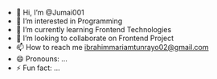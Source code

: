 - 👋 Hi, I’m @Jumai001
- 👀 I’m interested in Programming
- 🌱 I’m currently learning Frontend Technologies
- 💞️ I’m looking to collaborate on Frontend Project
- 📫 How to reach me ibrahimmariamtunrayo02@gmail.com 
- 😄 Pronouns: ...
- ⚡ Fun fact: ...

<!---
Jumai001/Jumai001 is a ✨ special ✨ repository because its `README.md` (this file) appears on your GitHub profile.
You can click the Preview link to take a look at your changes.
--->
